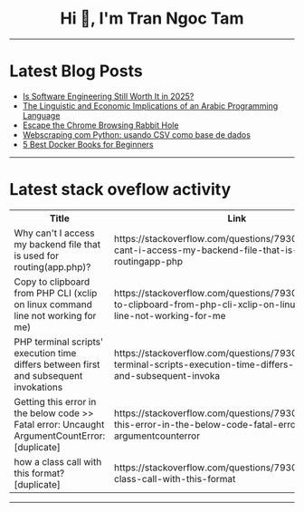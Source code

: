 <h1 align="center">Hi 👋, I'm Tran Ngoc Tam</h1>

---

# Latest Blog Posts 
<!-- BLOG-POST-LIST:START -->
- [Is Software Engineering Still Worth It in 2025?](https://dev.to/koladev/is-software-engineering-still-worth-it-in-2025-j3b)
- [The Linguistic and Economic Implications of an Arabic Programming Language](https://dev.to/ashras/the-linguistic-and-economic-implications-of-an-arabic-programming-language-4emj)
- [Escape the Chrome Browsing Rabbit Hole](https://dev.to/airabbit/escape-the-chrome-browsing-rabbit-hole-f56)
- [Webscraping com Python: usando CSV como base de dados](https://dev.to/casewinter/webscraping-com-python-usando-csv-como-base-de-dados-186k)
- [5 Best Docker Books for Beginners](https://dev.to/bobbyiliev/5-best-docker-books-for-beginners-4k38)
<!-- BLOG-POST-LIST:END -->

---

# Latest stack oveflow activity
<table>
  <tr><th>Title</th><th>Link</th></tr>
  <!-- STACKOVERFLOW:START --><tr><td>Why can&#39;t I access my backend file that is used for routing&lpar;app.php&rpar;?</td><td>https://stackoverflow.com/questions/79300988/why-cant-i-access-my-backend-file-that-is-used-for-routingapp-php</td></tr><tr><td>Copy to clipboard from PHP CLI &lpar;xclip on linux command line not working for me&rpar;</td><td>https://stackoverflow.com/questions/79300924/copy-to-clipboard-from-php-cli-xclip-on-linux-command-line-not-working-for-me</td></tr><tr><td>PHP terminal scripts&#39; execution time differs between first and subsequent invokations</td><td>https://stackoverflow.com/questions/79300892/php-terminal-scripts-execution-time-differs-between-first-and-subsequent-invoka</td></tr><tr><td>Getting this error in the below code &gt;&gt; Fatal error: Uncaught ArgumentCountError: [duplicate]</td><td>https://stackoverflow.com/questions/79300852/getting-this-error-in-the-below-code-fatal-error-uncaught-argumentcounterror</td></tr><tr><td>how a class call with this format? [duplicate]</td><td>https://stackoverflow.com/questions/79300456/how-a-class-call-with-this-format</td></tr><!-- STACKOVERFLOW:END -->
</table>

---


